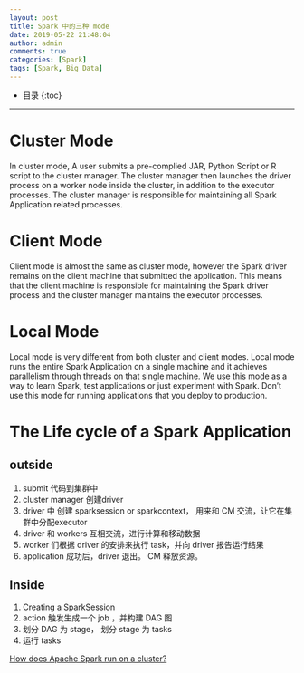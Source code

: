 ```yaml
---
layout: post
title: Spark 中的三种 mode
date: 2019-05-22 21:48:04
author: admin
comments: true
categories: [Spark]
tags: [Spark, Big Data]
---
```



<!-- more -->

* 目录
{:toc}
---

# Cluster Mode

In cluster mode, A user submits a pre-complied JAR, Python Script or R script to the cluster manager. The cluster manager then launches the driver process on a worker node inside the cluster, in addition to the executor processes. The cluster manager is responsible for maintaining all Spark Application related processes. 

# Client Mode

Client mode is almost the same as cluster mode, however the Spark driver remains on the client machine that submitted the application. This means that the client machine is responsible for maintaining the Spark driver process and the cluster manager maintains the executor processes.

# Local Mode

Local mode is very different from both cluster and client modes. Local mode runs the entire Spark Application on a single machine and it achieves parallelism through threads on that single machine. We use this mode as a way to learn Spark, test applications or just experiment with Spark. Don’t use this mode for running applications that you deploy to production.

# The Life cycle of a Spark Application

## outside

1. submit 代码到集群中
2. cluster manager 创建driver
3. driver 中 创建 sparksession or sparkcontext， 用来和 CM 交流，让它在集群中分配executor
4. driver 和 workers 互相交流，进行计算和移动数据
5. worker 们根据 driver 的安排来执行 task，并向 driver 报告运行结果
6. application 成功后，driver 退出。 CM 释放资源。

## Inside

1. Creating a SparkSession
2. action 触发生成一个 job ，并构建 DAG 图
3. 划分 DAG 为 stage， 划分 stage 为 tasks
4. 运行 tasks











[How does Apache Spark run on a cluster?](https://towardsdatascience.com/how-does-apache-spark-run-on-a-cluster-974ec2731f20)